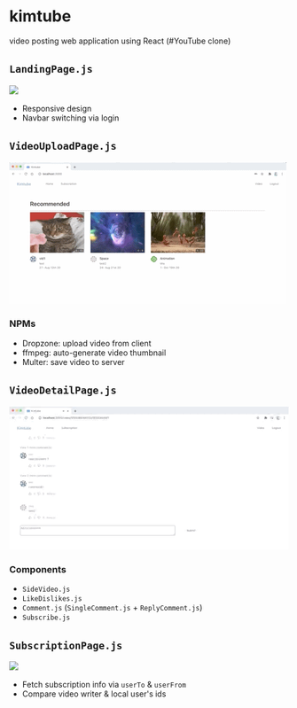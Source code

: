 # kimtube
video posting web application using React (#YouTube clone)

## `LandingPage.js`
![](landingpg.gif)
- Responsive design
- Navbar switching via login


## `VideoUploadPage.js`
![](videoupload.gif)
### NPMs
- Dropzone: upload video from client
- ffmpeg: auto-generate video thumbnail
- Multer: save video to server


## `VideoDetailPage.js`
![](comment.gif)
### Components
- `SideVideo.js`
- `LikeDislikes.js`
- `Comment.js` (`SingleComment.js` + `ReplyComment.js`)
- `Subscribe.js`


## `SubscriptionPage.js`
![](likesub.gif)
- Fetch subscription info via `userTo` & `userFrom`
- Compare video writer & local user's ids
